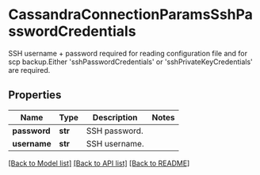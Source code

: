 # CassandraConnectionParamsSshPasswordCredentials

SSH username + password required for reading configuration file and for scp backup.Either 'sshPasswordCredentials' or 'sshPrivateKeyCredentials' are required.

## Properties
Name | Type | Description | Notes
------------ | ------------- | ------------- | -------------
**password** | **str** | SSH password. | 
**username** | **str** | SSH username. | 

[[Back to Model list]](../README.md#documentation-for-models) [[Back to API list]](../README.md#documentation-for-api-endpoints) [[Back to README]](../README.md)


